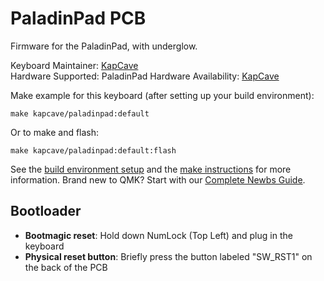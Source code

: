# PaladinPad PCB

Firmware for the PaladinPad, with underglow.

Keyboard Maintainer: [KapCave](https://github.com/nachie)  
Hardware Supported: PaladinPad 
Hardware Availability: [KapCave](https://kapcave.com/products/paladinpad-pcb)

Make example for this keyboard (after setting up your build environment):

    make kapcave/paladinpad:default

Or to make and flash:

    make kapcave/paladinpad:default:flash


See the [build environment setup](https://docs.qmk.fm/#/getting_started_build_tools) and the [make instructions](https://docs.qmk.fm/#/getting_started_make_guide) for more information. Brand new to QMK? Start with our [Complete Newbs Guide](https://docs.qmk.fm/#/newbs).

## Bootloader

* **Bootmagic reset**: Hold down NumLock (Top Left) and plug in the keyboard
* **Physical reset button**: Briefly press the button labeled "SW_RST1" on the back of the PCB
